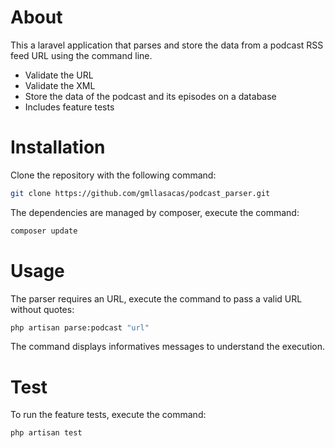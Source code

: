 
# About

This a laravel application that parses and store the data from a podcast RSS feed URL using the command line.

- Validate the URL
- Validate the XML
- Store the data of the podcast and its episodes on a database
- Includes feature tests

# Installation

Clone the repository with the following command:

```bash
git clone https://github.com/gmllasacas/podcast_parser.git
```

The dependencies are managed by composer, execute the command:

```bash
composer update
```

# Usage

The parser requires an URL, execute the command to pass a valid URL without quotes:

```bash
php artisan parse:podcast "url"
```

The command displays informatives messages to understand the execution.

# Test

To run the feature tests, execute the command:

```bash
php artisan test
```